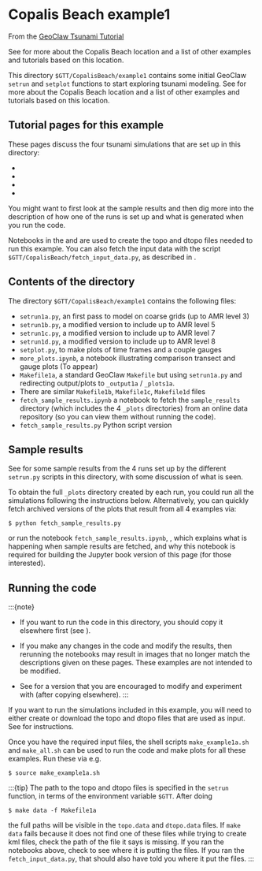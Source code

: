 # Copalis Beach example1

From the
[GeoClaw Tsunami Tutorial](https://rjleveque.github.io/geoclaw_tsunami_tutorial)

See [](../README) for more about the Copalis Beach location and a
list of other examples and tutorials based on this location.

This directory `$GTT/CopalisBeach/example1`
contains some initial GeoClaw `setrun` and `setplot` functions to start
exploring tsunami modeling.  See [](../README) for more about the Copalis
Beach location and a list of other examples and tutorials based on this
location.

## Tutorial pages for this example

These pages discuss the four tsunami simulations that are set up in this
directory:

- [](results)
- [](gauges)
- [](setrun_description)
- [](output1a_annotated)

You might want to first look at the sample results and then dig more into the
description of how one of the runs is set up and what is generated when you run
the code.

Notebooks in the [](topodir) and [](dtopodir) are used to create the topo
and dtopo files needed to run this example. You can also fetch the input data
with the script `$GTT/CopalisBeach/fetch_input_data.py`, as described in
[](copalis:input).

## Contents of the directory

The directory `$GTT/CopalisBeach/example1` contains the following files:

- `setrun1a.py`, an first pass to model on coarse grids (up to AMR level 3)
- `setrun1b.py`, a modified version to include up to AMR level 5
- `setrun1c.py`, a modified version to include up to AMR level 7
- `setrun1d.py`, a modified version to include up to AMR level 8
- `setplot.py`, to make plots of time frames and a couple gauges
- `more_plots.ipynb`, a notebook illustrating comparison transect and
  gauge plots (To appear)
- `Makefile1a`, a standard GeoClaw `Makefile` but using `setrun1a.py`
  and redirecting output/plots to `_output1a` / `_plots1a`.
- There are similar `Makefile1b`, `Makefile1c`, `Makefile1d` files
- `fetch_sample_results.ipynb` a notebook to fetch the `sample_results`
  directory (which includes the 4 `_plots` directories) from
  an online data repository (so you can view them without running the code).
- `fetch_sample_results.py` Python script version

## Sample results

See [](results) for some sample results from the 4 runs set up by the
different `setrun.py` scripts in this directory, with some discussion of
what is seen.

To obtain the full `_plots` directory created by each run, you could
run all the simulations following the instructions below.
Alternatively, you can quickly fetch archived versions of the plots that result
from all 4 examples via:

    $ python fetch_sample_results.py

or run the notebook `fetch_sample_results.ipynb`, [](fetch_sample_results),
which explains what is happening when sample results are fetched,
and why this notebook is required for building the Jupyter book version
of this page (for those interested).


## Running the code

:::{note}
- If you want to run the code in this directory, you should copy it
  elsewhere first (see [](workflow:copy)).

- If you make any changes in the code and modify the results, then rerunning
  the notebooks may result in images that no longer match the descriptions
  given on these pages.  These examples are not intended to be modified.

- See [](../exercise1/README) for a version that you are encouraged to
  modify and experiment with (after copying elsewhere).
:::

If you want to run the simulations included in this example, you will need
to either create or download the topo and dtopo files that are used as input.
See [](copalis:input) for instructions.

Once  you have the required input files, the
shell scripts `make_example1a.sh` and `make_all.sh`
can be used to run the code and make plots for all these examples.
Run these via e.g.

    $ source make_example1a.sh


:::{tip}
The path to the topo and dtopo files is specified in the `setrun` function,
in terms of the environment variable `$GTT`.  After doing

    $ make data -f Makefile1a

the full paths will be visible in the `topo.data` and `dtopo.data` files.
If `make data` fails because it does not find one of these files while trying
to create kml files, check the path of the file it says is missing.
If you ran the notebooks above, check to see where it is putting the files.
If you ran the `fetch_input_data.py`, that should also have told you where it
put the files.
:::
